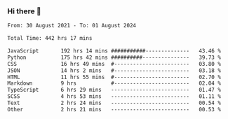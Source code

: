 ### Hi there 👋

<!--
**dominoto/dominoto** is a ✨ _special_ ✨ repository because its `README.md` (this file) appears on your GitHub profile.

Here are some ideas to get you started:

- 🔭 I’m currently working on ...
- 🌱 I’m currently learning ...
- 👯 I’m looking to collaborate on ...
- 🤔 I’m looking for help with ...
- 💬 Ask me about ...
- 📫 How to reach me: ...
- 😄 Pronouns: ...
- ⚡ Fun fact: ...
-->
<!--START_SECTION:waka-->

```txt
From: 30 August 2021 - To: 01 August 2024

Total Time: 442 hrs 17 mins

JavaScript       192 hrs 14 mins ###########--------------   43.46 %
Python           175 hrs 42 mins ##########---------------   39.73 %
CSS              16 hrs 49 mins  #------------------------   03.80 %
JSON             14 hrs 2 mins   #------------------------   03.18 %
HTML             11 hrs 55 mins  #------------------------   02.70 %
Markdown         9 hrs           #------------------------   02.04 %
TypeScript       6 hrs 29 mins   -------------------------   01.47 %
SCSS             4 hrs 53 mins   -------------------------   01.11 %
Text             2 hrs 24 mins   -------------------------   00.54 %
Other            2 hrs 21 mins   -------------------------   00.53 %
```

<!--END_SECTION:waka-->
